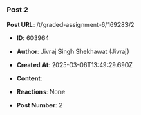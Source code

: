 ### Post 2
**Post URL**: /t/graded-assignment-6/169283/2
- **ID**: 603964
- **Author**: Jivraj Singh Shekhawat (Jivraj)
- **Created At**: 2025-03-06T13:49:29.690Z
- **Content**:  
  
- **Reactions**: None
- **Post Number**: 2

